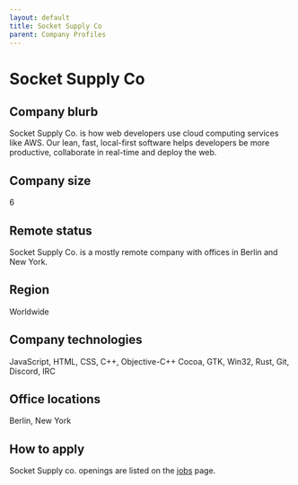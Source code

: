 ```yaml
---
layout: default
title: Socket Supply Co
parent: Company Profiles
---
```


# Socket Supply Co

## Company blurb

Socket Supply Co. is how web developers use cloud computing services like AWS. Our lean, fast, local-first software helps developers be more productive, collaborate in real-time and deploy the web.

## Company size

6

## Remote status

Socket Supply Co. is a mostly remote company with offices in Berlin and New York.

## Region

Worldwide

## Company technologies

JavaScript, HTML, CSS, C++, Objective-C++ Cocoa, GTK, Win32, Rust, Git, Discord, IRC

## Office locations

Berlin, New York

## How to apply

Socket Supply co. openings are listed on the [jobs](https://socketsupply.co/jobs/) page.
